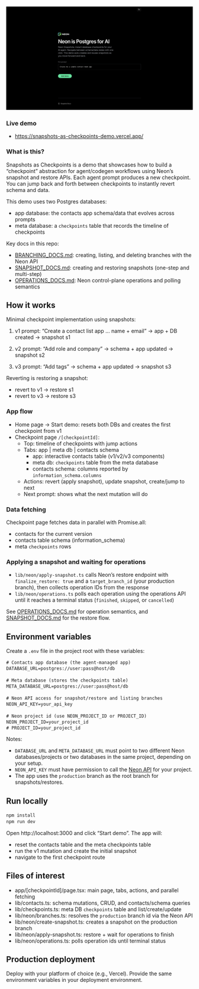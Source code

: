 ![Snapshots as Checkpoints](./assets/home.png)

### Live demo

- https://snapshots-as-checkpoints-demo.vercel.app/

### What is this?

Snapshots as Checkpoints is a demo that showcases how to build a “checkpoint” abstraction for agent/codegen workflows using Neon’s snapshot and restore APIs. Each agent prompt produces a new checkpoint. You can jump back and forth between checkpoints to instantly revert schema and data.

This demo uses two Postgres databases:

- app database: the contacts app schema/data that evolves across prompts
- meta database: a `checkpoints` table that records the timeline of checkpoints

Key docs in this repo:

- [BRANCHING_DOCS.md](BRANCHING_DOCS.md): creating, listing, and deleting branches with the Neon API
- [SNAPSHOT_DOCS.md](SNAPSHOT_DOCS.md): creating and restoring snapshots (one-step and multi-step)
- [OPERATIONS_DOCS.md](SNAPSHOT_DOCS.md): Neon control-plane operations and polling semantics

## How it works

Minimal checkpoint implementation using snapshots:

1. v1 prompt: “Create a contact list app … name + email” → app + DB created → snapshot s1

2. v2 prompt: “Add role and company” → schema + app updated → snapshot s2

3. v3 prompt: “Add tags” → schema + app updated → snapshot s3

Reverting is restoring a snapshot:

- revert to v1 → restore s1
- revert to v3 → restore s3

### App flow

- Home page → Start demo: resets both DBs and creates the first checkpoint from v1
- Checkpoint page `/[checkpointId]`:
  - Top: timeline of checkpoints with jump actions
  - Tabs: app | meta db | contacts schema
    - app: interactive contacts table (v1/v2/v3 components)
    - meta db: `checkpoints` table from the meta database
    - contacts schema: columns reported by `information_schema.columns`
  - Actions: revert (apply snapshot), update snapshot, create/jump to next
  - Next prompt: shows what the next mutation will do

### Data fetching

Checkpoint page fetches data in parallel with Promise.all:

- contacts for the current version
- contacts table schema (information_schema)
- meta `checkpoints` rows

### Applying a snapshot and waiting for operations

- `lib/neon/apply-snapshot.ts` calls Neon’s restore endpoint with `finalize_restore: true` and a `target_branch_id` (your production branch), then collects operation IDs from the response
- `lib/neon/operations.ts` polls each operation using the operations API until it reaches a terminal status (`finished`, `skipped`, or `cancelled`)

See [OPERATIONS_DOCS.md](OPERATIONS_DOCS.md) for operation semantics, and [SNAPSHOT_DOCS.md](SNAPSHOT_DOCS.md) for the restore flow.

## Environment variables

Create a `.env` file in the project root with these variables:

```env
# Contacts app database (the agent-managed app)
DATABASE_URL=postgres://user:pass@host/db

# Meta database (stores the checkpoints table)
META_DATABASE_URL=postgres://user:pass@host/db

# Neon API access for snapshot/restore and listing branches
NEON_API_KEY=your_api_key

# Neon project id (use NEON_PROJECT_ID or PROJECT_ID)
NEON_PROJECT_ID=your_project_id
# PROJECT_ID=your_project_id
```

Notes:

- `DATABASE_URL` and `META_DATABASE_URL` must point to two different Neon databases/projects or two databases in the same project, depending on your setup.
- `NEON_API_KEY` must have permission to call the [Neon API](https://neon.com/api_spec/release/v2.json) for your project.
- The app uses the `production` branch as the root branch for snapshots/restores.

## Run locally

```bash
npm install
npm run dev
```

Open http://localhost:3000 and click “Start demo”. The app will:

- reset the contacts table and the meta checkpoints table
- run the v1 mutation and create the initial snapshot
- navigate to the first checkpoint route

## Files of interest

- app/[checkpointId]/page.tsx: main page, tabs, actions, and parallel fetching
- lib/contacts.ts: schema mutations, CRUD, and contacts/schema queries
- lib/checkpoints.ts: meta DB `checkpoints` table and list/create/update
- lib/neon/branches.ts: resolves the `production` branch id via the Neon API
- lib/neon/create-snapshot.ts: creates a snapshot on the production branch
- lib/neon/apply-snapshot.ts: restore + wait for operations to finish
- lib/neon/operations.ts: polls operation ids until terminal status

## Production deployment

Deploy with your platform of choice (e.g., Vercel). Provide the same environment variables in your deployment environment.
